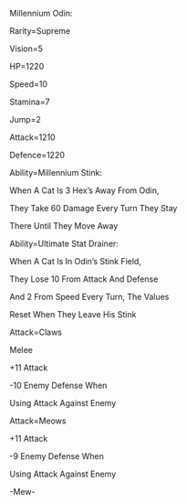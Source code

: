 Millennium Odin:

Rarity=Supreme

Vision=5

HP=1220

Speed=10

Stamina=7

Jump=2

Attack=1210

Defence=1220

Ability=Millennium Stink:

When A Cat Is 3 Hex’s Away From Odin,

They Take 60 Damage Every Turn They Stay

There Until They Move Away

Ability=Ultimate Stat Drainer:

When A Cat Is In Odin’s Stink Field,

They Lose 10 From Attack And Defense

And 2 From Speed Every Turn, The Values

Reset When They Leave His Stink

Attack=Claws

Melee

+11 Attack

-10 Enemy Defense When 

Using Attack Against Enemy

Attack=Meows

+11 Attack

-9 Enemy Defense When

Using Attack Against Enemy

-Mew-
